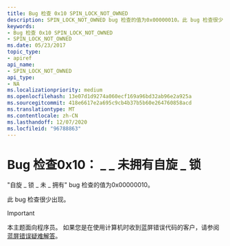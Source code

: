 ```yaml
---
title: Bug 检查 0x10 SPIN_LOCK_NOT_OWNED
description: SPIN_LOCK_NOT_OWNED bug 检查的值为0x00000010。此 bug 检查很少出现。
keywords:
- Bug 检查 0x10 SPIN_LOCK_NOT_OWNED
- SPIN_LOCK_NOT_OWNED
ms.date: 05/23/2017
topic_type:
- apiref
api_name:
- SPIN_LOCK_NOT_OWNED
api_type:
- NA
ms.localizationpriority: medium
ms.openlocfilehash: 13e07d1d9274a060ecf169a96bd32ab96e2a925a
ms.sourcegitcommit: 418e6617e2a695c9cb4b37b5b60e264760858acd
ms.translationtype: MT
ms.contentlocale: zh-CN
ms.lasthandoff: 12/07/2020
ms.locfileid: "96788863"
---
```

# <a name="bug-check-0x10-spin_lock_not_owned"></a>Bug 检查0x10： \_ \_ 未拥有自旋 \_ 锁


"自旋 \_ 锁 \_ 未 \_ 拥有" bug 检查的值为0x00000010。

此 bug 检查很少出现。

> [!IMPORTANT]
> 本主题面向程序员。 如果您是在使用计算机时收到蓝屏错误代码的客户，请参阅[蓝屏错误疑难解答](https://www.windows.com/stopcode)。


 

 




